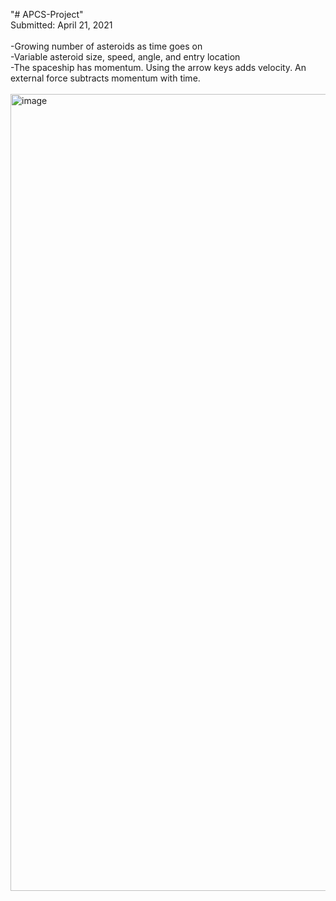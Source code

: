 "# APCS-Project" <br>
Submitted: April 21, 2021
<br><br>
-Growing number of asteroids as time goes on <br>
-Variable asteroid size, speed, angle, and entry location <br>
-The spaceship has momentum. Using the arrow keys adds velocity. An external force subtracts momentum with time. <br>
<br>
<img width="1275" alt="image" src="https://user-images.githubusercontent.com/47288929/205472649-50419c6b-a30e-4e72-a208-84fa184a1115.png">
